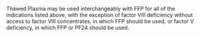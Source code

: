 Thawed Plasma may be used interchangeably with FFP for all of the indications listed above, with the exception of factor VIII deficiency without access to factor VIII concentrates, in which FFP should be used, or factor V deficiency, in which FFP or PF24 should be used.